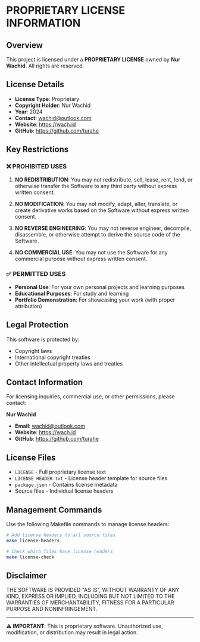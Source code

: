 # PROPRIETARY LICENSE INFORMATION

## Overview

This project is licensed under a **PROPRIETARY LICENSE** owned by **Nur Wachid**. All rights are reserved.

## License Details

- **License Type**: Proprietary
- **Copyright Holder**: Nur Wachid
- **Year**: 2024
- **Contact**: wachid@outlook.com
- **Website**: https://wach.id
- **GitHub**: https://github.com/turahe

## Key Restrictions

### ❌ **PROHIBITED USES**

1. **NO REDISTRIBUTION**: You may not redistribute, sell, lease, rent, lend, or otherwise transfer the Software to any third party without express written consent.

2. **NO MODIFICATION**: You may not modify, adapt, alter, translate, or create derivative works based on the Software without express written consent.

3. **NO REVERSE ENGINEERING**: You may not reverse engineer, decompile, disassemble, or otherwise attempt to derive the source code of the Software.

4. **NO COMMERCIAL USE**: You may not use the Software for any commercial purpose without express written consent.

### ✅ **PERMITTED USES**

- **Personal Use**: For your own personal projects and learning purposes
- **Educational Purposes**: For study and learning
- **Portfolio Demonstration**: For showcasing your work (with proper attribution)

## Legal Protection

This software is protected by:

- Copyright laws
- International copyright treaties
- Other intellectual property laws and treaties

## Contact Information

For licensing inquiries, commercial use, or other permissions, please contact:

**Nur Wachid**

- **Email**: wachid@outlook.com
- **Website**: https://wach.id
- **GitHub**: https://github.com/turahe

## License Files

- `LICENSE` - Full proprietary license text
- `LICENSE_HEADER.txt` - License header template for source files
- `package.json` - Contains license metadata
- Source files - Individual license headers

## Management Commands

Use the following Makefile commands to manage license headers:

```bash
# Add license headers to all source files
make license-headers

# Check which files have license headers
make license-check
```

## Disclaimer

THE SOFTWARE IS PROVIDED "AS IS", WITHOUT WARRANTY OF ANY KIND, EXPRESS OR IMPLIED, INCLUDING BUT NOT LIMITED TO THE WARRANTIES OF MERCHANTABILITY, FITNESS FOR A PARTICULAR PURPOSE AND NONINFRINGEMENT.

---

**⚠️ IMPORTANT**: This is proprietary software. Unauthorized use, modification, or distribution may result in legal action.
